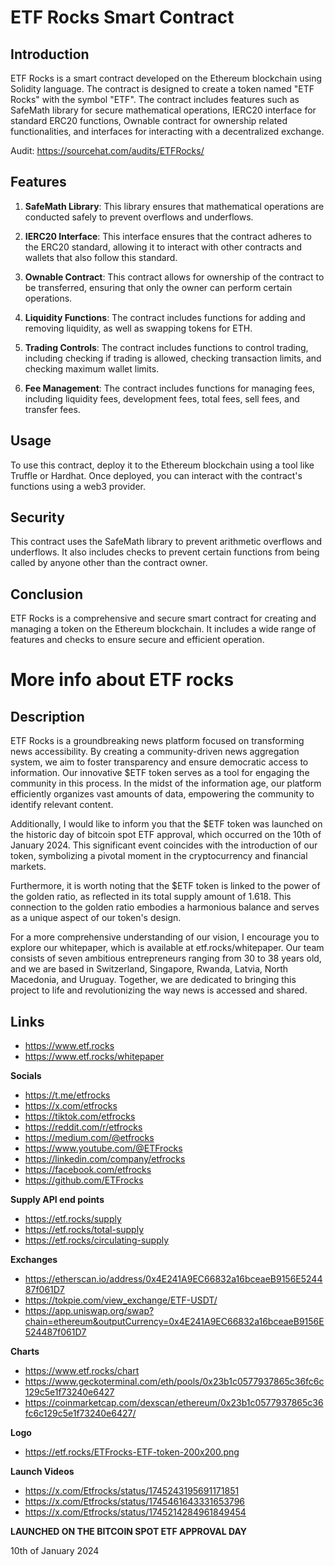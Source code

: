 # ETF Rocks Smart Contract

## Introduction

ETF Rocks is a smart contract developed on the Ethereum blockchain using Solidity language. The contract is designed to create a token named "ETF Rocks" with the symbol "ETF". The contract includes features such as SafeMath library for secure mathematical operations, IERC20 interface for standard ERC20 functions, Ownable contract for ownership related functionalities, and interfaces for interacting with a decentralized exchange.

Audit: https://sourcehat.com/audits/ETFRocks/

## Features

1. **SafeMath Library**: This library ensures that mathematical operations are conducted safely to prevent overflows and underflows.

2. **IERC20 Interface**: This interface ensures that the contract adheres to the ERC20 standard, allowing it to interact with other contracts and wallets that also follow this standard.

3. **Ownable Contract**: This contract allows for ownership of the contract to be transferred, ensuring that only the owner can perform certain operations.

4. **Liquidity Functions**: The contract includes functions for adding and removing liquidity, as well as swapping tokens for ETH.

5. **Trading Controls**: The contract includes functions to control trading, including checking if trading is allowed, checking transaction limits, and checking maximum wallet limits.

6. **Fee Management**: The contract includes functions for managing fees, including liquidity fees, development fees, total fees, sell fees, and transfer fees.

## Usage

To use this contract, deploy it to the Ethereum blockchain using a tool like Truffle or Hardhat. Once deployed, you can interact with the contract's functions using a web3 provider.

## Security

This contract uses the SafeMath library to prevent arithmetic overflows and underflows. It also includes checks to prevent certain functions from being called by anyone other than the contract owner.

## Conclusion

ETF Rocks is a comprehensive and secure smart contract for creating and managing a token on the Ethereum blockchain. It includes a wide range of features and checks to ensure secure and efficient operation.

# More info about ETF rocks

## Description

ETF Rocks is a groundbreaking news platform focused on transforming news accessibility. By creating a community-driven news aggregation system, we aim to foster transparency and ensure democratic access to information. Our innovative $ETF token serves as a tool for engaging the community in this process. In the midst of the information age, our platform efficiently organizes vast amounts of data, empowering the community to identify relevant content.

Additionally, I would like to inform you that the $ETF token was launched on the historic day of bitcoin spot ETF approval, which occurred on the 10th of January 2024. This significant event coincides with the introduction of our token, symbolizing a pivotal moment in the cryptocurrency and financial markets.

Furthermore, it is worth noting that the $ETF token is linked to the power of the golden ratio, as reflected in its total supply amount of 1.618. This connection to the golden ratio embodies a harmonious balance and serves as a unique aspect of our token's design.

For a more comprehensive understanding of our vision, I encourage you to explore our whitepaper, which is available at etf.rocks/whitepaper. Our team consists of seven ambitious entrepreneurs ranging from 30 to 38 years old, and we are based in Switzerland, Singapore, Rwanda, Latvia, North Macedonia, and Uruguay. Together, we are dedicated to bringing this project to life and revolutionizing the way news is accessed and shared.

## Links

- https://www.etf.rocks
- https://www.etf.rocks/whitepaper

**Socials**
- https://t.me/etfrocks
- https://x.com/etfrocks
- https://tiktok.com/etfrocks
- https://reddit.com/r/etfrocks
- https://medium.com/@etfrocks
- https://www.youtube.com/@ETFrocks
- https://linkedin.com/company/etfrocks
- https://facebook.com/etfrocks
- https://github.com/ETFrocks

**Supply API end points**
- https://etf.rocks/supply
- https://etf.rocks/total-supply
- https://etf.rocks/circulating-supply

**Exchanges**
- https://etherscan.io/address/0x4E241A9EC66832a16bceaeB9156E524487f061D7
- https://tokpie.com/view_exchange/ETF-USDT/
- https://app.uniswap.org/swap?chain=ethereum&outputCurrency=0x4E241A9EC66832a16bceaeB9156E524487f061D7

**Charts**
- https://www.etf.rocks/chart
- https://www.geckoterminal.com/eth/pools/0x23b1c0577937865c36fc6c129c5e1f73240e6427
- https://coinmarketcap.com/dexscan/ethereum/0x23b1c0577937865c36fc6c129c5e1f73240e6427/

**Logo**
- https://etf.rocks/ETFrocks-ETF-token-200x200.png

**Launch Videos**
- https://x.com/Etfrocks/status/1745243195691171851
- https://x.com/Etfrocks/status/1745461643331653796
- https://x.com/Etfrocks/status/1745214284961849454

**LAUNCHED ON THE BITCOIN SPOT ETF APPROVAL DAY**

10th of January 2024
